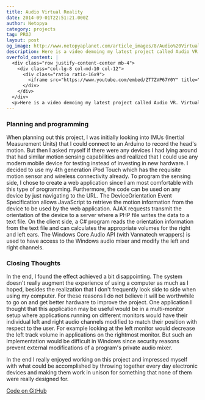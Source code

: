 ```yaml
---
title: Audio Virtual Reality
date: 2014-09-01T22:51:21.000Z
author: Netopya
category: projects
tag: PROJ
layout: post
og_image: http://www.netopyaplanet.com/article_images/8/Audio%20Virtual%20Reality%20(HQ).jpg
description: Here is a video demoing my latest project called Audio VR. Virtual Reality is quite a hot topic nowadays and many devices aim to augment the experience of content on your computer. My idea was to augment the experience of the computer itself by moving the computer into your actual reality. Audio VR works by measuring the head's position and adjusting the audio output channels of the computer accordingly to simulate the location of the computer with respect to the head. By modifying the channels in the left and right ears of your headphones, you get a similar experience to using speakers. Read on to learn more about this project.
overfold_content: |
  <div class="row justify-content-center mb-4">
    <div class="col-lg-8 col-md-10 col-12">
      <div class="ratio ratio-16x9">
        <iframe src="https://www.youtube.com/embed/ZT7ZVP67Y0Y" title="Audio Virtual Reality Demo" allowfullscreen></iframe>
      </div>
    </div>
  </div>
  <p>Here is a video demoing my latest project called Audio VR. Virtual Reality is quite a hot topic nowadays and many devices aim to augment the experience of content on your computer. My idea was to augment the experience of the computer itself by moving the computer into your actual reality. Audio VR works by measuring the head's position and adjusting the audio output channels of the computer accordingly to simulate the location of the computer with respect to the head. By modifying the channels in the left and right ears of your headphones, you get a similar experience to using speakers. Read on to learn more about this project.</p>
---
```


<h3>Planning and programming</h3>
<p>When planning out this project, I was initially looking into IMUs (Inertial Measurement Units) that I could connect to an Arduino to record the head's motion. But then I asked myself if there were any devices I had lying around that had similar motion sensing capabilities and realized that I could use any modern mobile device for testing instead of investing in new hardware. I decided to use my 4th generation iPod Touch which has the requisite motion sensor and wireless connectivity already. To program the sensing side, I chose to create a web application since I am most comfortable with this type of programming. Furthermore, the code can be used on any device by just navigating to the URL. The DeviceOrientation Event Specification allows JavaScript to retrieve the motion information from the device to be used by the web application. AJAX requests transmit the orientation of the device to a server where a PHP file writes the data to a text file. On the client side, a C# program reads the orientation information from the text file and can calculates the appropriate volumes for the right and left ears. The Windows Core Audio API (with Vannatech wrappers) is used to have access to the Windows audio mixer and modify the left and right channels.</p>
<h3>Closing Thoughts</h3>
<p>In the end, I found the effect achieved a bit disappointing. The system doesn't really augment the experience of using a computer as much as I hoped, besides the realization that I don't frequently look side to side when using my computer. For these reasons I do not believe it will be worthwhile to go on and get better hardware to improve the project. One application I thought that this application may be useful would be in a multi-monitor setup where applications running on different monitors would have their individual left and right audio channels modified to match their position with respect to the user. For example looking at the left monitor would decrease the left track volume in applications on the rightmost monitor. But such an implementation would be difficult in Windows since security reasons prevent external modifications of a program's private audio mixer.</p>
<p>In the end I really enjoyed working on this project and impressed myself with what could be accomplished by throwing together every day electronic devices and making them work in unison for something that none of them were really designed for.</p>
<p><a href="http://github.com/Netopya/Audio-Virtual-Reality">Code on GitHub</a></p>